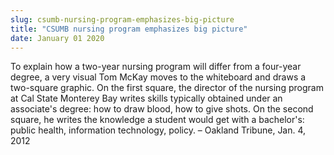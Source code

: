 ```yaml
---
slug: csumb-nursing-program-emphasizes-big-picture
title: "CSUMB nursing program emphasizes big picture"
date: January 01 2020
---
```


 
<p>
  To explain how a two-year nursing program will differ from a four-year degree,
  a very visual Tom McKay moves to the whiteboard and draws a two-square
  graphic. On the first square, the director of the nursing program at Cal State
  Monterey Bay writes skills typically obtained under an associate's degree: how
  to draw blood, how to give shots. On the second square, he writes the
  knowledge a student would get with a bachelor's: public health, information
  technology, policy. – Oakland Tribune, Jan. 4, 2012
</p>
 
